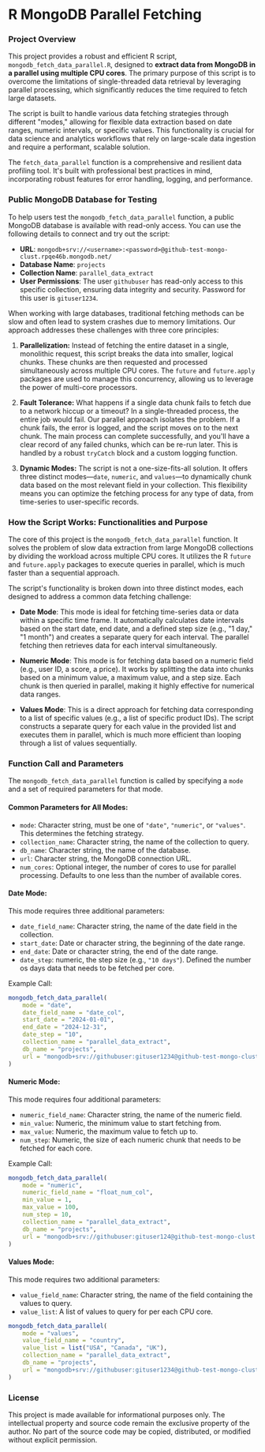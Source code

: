 # R MongoDB Parallel Fetching

### Project Overview

This project provides a robust and efficient R script, `mongodb_fetch_data_parallel.R`, designed to **extract data from MongoDB in a parallel using multiple CPU cores**. The primary purpose of this script is to overcome the limitations of single-threaded data retrieval by leveraging parallel processing, which significantly reduces the time required to fetch large datasets.

The script is built to handle various data fetching strategies through different "modes," allowing for flexible data extraction based on date ranges, numeric intervals, or specific values. This functionality is crucial for data science and analytics workflows that rely on large-scale data ingestion and require a performant, scalable solution.

The `fetch_data_parallel` function is a comprehensive and resilient data profiling tool. It's built with professional best practices in mind, incorporating robust features for error handling, logging, and performance.

### Public MongoDB Database for Testing

To help users test the `mongodb_fetch_data_parallel` function, a public MongoDB database is available with read-only access. You can use the following details to connect and try out the script:

* **URL**: `mongodb+srv://<username>:<password>@github-test-mongo-clust.rpqe46b.mongodb.net/`
* **Database Name**: `projects`
* **Collection Name**: `parallel_data_extract`
* **User Permissions**: The user `githubuser` has read-only access to this specific collection, ensuring data integrity and security. Password for this user is `gituser1234`.

When working with large databases, traditional fetching methods can be slow and often lead to system crashes due to memory limitations. Our approach addresses these challenges with three core principles:

1.  **Parallelization:** Instead of fetching the entire dataset in a single, monolithic request, this script breaks the data into smaller, logical chunks. These chunks are then requested and processed simultaneously across multiple CPU cores. The `future` and `future.apply` packages are used to manage this concurrency, allowing us to leverage the power of multi-core processors. 

2.  **Fault Tolerance:** What happens if a single data chunk fails to fetch due to a network hiccup or a timeout? In a single-threaded process, the entire job would fail. Our parallel approach isolates the problem. If a chunk fails, the error is logged, and the script moves on to the next chunk. The main process can complete successfully, and you'll have a clear record of any failed chunks, which can be re-run later. This is handled by a robust `tryCatch` block and a custom logging function.

3.  **Dynamic Modes:** The script is not a one-size-fits-all solution. It offers three distinct modes—`date`, `numeric`, and `values`—to dynamically chunk data based on the most relevant field in your collection. This flexibility means you can optimize the fetching process for any type of data, from time-series to user-specific records.


### How the Script Works: Functionalities and Purpose

The core of this project is the `mongodb_fetch_data_parallel` function. It solves the problem of slow data extraction from large MongoDB collections by dividing the workload across multiple CPU cores. It utilizes the R `future` and `future.apply` packages to execute queries in parallel, which is much faster than a sequential approach.

The script's functionality is broken down into three distinct modes, each designed to address a common data fetching challenge:

* **Date Mode**: This mode is ideal for fetching time-series data or data within a specific time frame. It automatically calculates date intervals based on the start date, end date, and a defined step size (e.g., "1 day," "1 month") and creates a separate query for each interval. The parallel fetching then retrieves data for each interval simultaneously.

* **Numeric Mode**: This mode is for fetching data based on a numeric field (e.g., user ID, a score, a price). It works by splitting the data into chunks based on a minimum value, a maximum value, and a step size. Each chunk is then queried in parallel, making it highly effective for numerical data ranges.

* **Values Mode**: This is a direct approach for fetching data corresponding to a list of specific values (e.g., a list of specific product IDs). The script constructs a separate query for each value in the provided list and executes them in parallel, which is much more efficient than looping through a list of values sequentially.

### Function Call and Parameters

The `mongodb_fetch_data_parallel` function is called by specifying a `mode` and a set of required parameters for that mode.

#### Common Parameters for All Modes:

* `mode`: Character string, must be one of `"date"`, `"numeric"`, or `"values"`. This determines the fetching strategy.
* `collection_name`: Character string, the name of the collection to query.
* `db_name`: Character string, the name of the database.
* `url`: Character string, the MongoDB connection URL.
* `num_cores`: Optional integer, the number of cores to use for parallel processing. Defaults to one less than the number of available cores.

#### Date Mode:

This mode requires three additional parameters:
* `date_field_name`: Character string, the name of the date field in the collection.
* `start_date`: Date or character string, the beginning of the date range.
* `end_date`: Date or character string, the end of the date range.
* `date_step`: numeric, the step size (e.g., `"10 days"`). Defined the number os days data that needs to be fetched per core.

Example Call:
```R
mongodb_fetch_data_parallel(
    mode = "date",
    date_field_name = "date_col",
    start_date = "2024-01-01",
    end_date = "2024-12-31",
    date_step = "10",
    collection_name = "parallel_data_extract",
    db_name = "projects",
    url = "mongodb+srv://githubuser:gituser1234@github-test-mongo-clust.rpqe46b.mongodb.net/"
)
```

#### Numeric Mode:

This mode requires four additional parameters:
* `numeric_field_name`: Character string, the name of the numeric field.
* `min_value`: Numeric, the minimum value to start fetching from.
* `max_value`: Numeric, the maximum value to fetch up to.
* `num_step`: Numeric, the size of each numeric chunk that needs to be fetched for each core.

Example Call:
```R
mongodb_fetch_data_parallel(
    mode = "numeric",
    numeric_field_name = "float_num_col",
    min_value = 1,
    max_value = 100,
    num_step = 10,
    collection_name = "parallel_data_extract",
    db_name = "projects",
    url = "mongodb+srv://githubuser:gituser124@github-test-mongo-clust.rpqe46b.mongodb.net/"
)
```

#### Values Mode:

This mode requires two additional parameters:
* `value_field_name`: Character string, the name of the field containing the values to query.
* `value_list`: A list of values to query for per each CPU core.

```R
mongodb_fetch_data_parallel(
    mode = "values",
    value_field_name = "country",
    value_list = list("USA", "Canada", "UK"),
    collection_name = "parallel_data_extract",
    db_name = "projects",
    url = "mongodb+srv://githubuser:gituser1234@github-test-mongo-clust.rpqe46b.mongodb.net/"
)
```

### License

This project is made available for informational purposes only. The intellectual property and source code remain the exclusive property of the author. No part of the source code may be copied, distributed, or modified without explicit permission.


